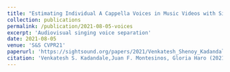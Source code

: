 ```yaml
---
title: "Estimating Individual A Cappella Voices in Music Videos with Singing Faces"
collection: publications
permalink: /publication/2021-08-05-voices
excerpt: 'Audiovisual singing voice separation'
date: 2021-08-05
venue: 'S&S CVPR21'
paperurl: 'https://sightsound.org/papers/2021/Venkatesh_Shenoy_Kadandale_Estimating_Individual_A_Cappella_Voices_in_Music_Videos_with_Singing_Faces.pdf'
citation: 'Venkatesh S. Kadandale,Juan F. Montesinos, Gloria Haro (2021). &quot;Estimating Individual A Cappella Voices in Music Videos with Singing Faces&quot'
---
```

